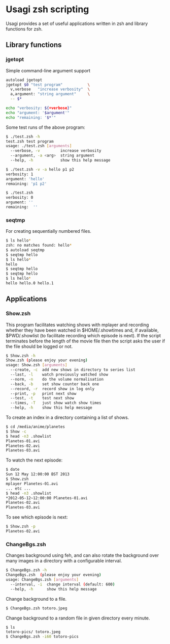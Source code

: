 # Usagi zsh scripting

Usagi provides a set of useful applications written in zsh and library functions for zsh.

## Library functions

### jgetopt

Simple command-line argument support

```sh
autoload jgetopt
jgetopt $0 "test program"           \
  v,verbose   "increase verbosity"  \
  a,argument: "string argument"     \
  -- $*

echo "verbosity: ${+verbose}"
echo "argument: '$argument'"
echo "remaining: '$*'"
```

Some test runs of the above program:
```sh
$ ./test.zsh -h
test.zsh test program
usage: ./test.zsh [arguments]
  --verbose, -v         increase verbosity
  --argument, -a <arg>  string argument
  --help, -h            show this help message
```

```sh
$ ./test.zsh -v -a hello p1 p2
verbosity: 1
argument: 'hello'
remaining: 'p1 p2'
```

```sh
$ ./test.zsh
verbosity: 0
argument: ''
remaining:  ''
```

### seqtmp

For creating sequentially numbered files.

```sh
$ ls hello*
zsh: no matches found: hello*
$ autoload seqtmp
$ seqtmp hello
$ ls hello*
hello
$ seqtmp hello
$ seqtmp hello
$ ls hello*
hello hello.0 hello.1
```

## Applications

### Show.zsh

This program facilitates watching shows with mplayer and recording whether they have been watched in $HOME/.showtimes and, if available, $PWD/.showlist (to facilitate recording which episode is next). If the script terminates before the length of the movie file then the script asks the user if the file should be logged or not.

```sh
$ Show.zsh -h
Show.zsh (please enjoy your evening)
usage: Show.zsh [arguments]
  --create, -c  add new shows in directory to series list
  --last, -l    watch previously watched show
  --norm, -n    do the volume normalisation
  --back, -b    set show counter back one
  --record, -r  record show in log only
  --print, -p   print next show
  --test, -t    test next show
  --times, -T   just show watch show times
  --help, -h    show this help message
```

To create an index in a directory containing a list of shows.

```sh
$ cd /media/anime/planetes
$ Show -c
$ head -n3 .showlist
Planetes-01.avi
Planetes-02.avi
Planetes-03.avi
```

To watch the next episode:

```sh
$ date
Sun 12 May 12:00:00 BST 2013
$ Show.zsh
mplayer Planetes-01.avi
... etc ...
$ head -n3 .showlist
*2012-05-12~12:00:00 Planetes-01.avi
Planetes-02.avi
Planetes-03.avi
```

To see which episode is next:
```sh
$ Show.zsh -p
Planetes-02.avi
```

### ChangeBgs.zsh

Changes background using feh, and can also rotate the background over many images in a directory with a configurable interval.

```sh
$ ChangeBgs.zsh -h
ChangeBgs.zsh  (please enjoy your evening)
usage: ChangeBgs.zsh [arguments]
  --interval, -i  change interval (default: 600)
  --help, -h      show this help message
```

Change background to a file.
```sh
$ ChangeBgs.zsh totoro.jpeg
```

Change background to a random file in given directory every minute.
```sh
$ ls
totoro-pics/ totoro.jpeg
$ ChangeBgs.zsh -i60 totoro-pics
```

